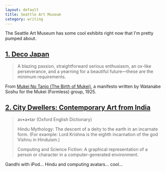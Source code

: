 ```yaml
---
layout: default
title: Seattle Art Museum
category: writing
---
```


The Seattle Art Museum has some cool exhibits right now that I'm pretty pumped about.

## [1. Deco Japan](http://www.seattleartmuseum.org/exhibitions/deco)

>A blazing passion, straightforward serious enthusiasm, an ox-like perseverance, and a yearning for a beautiful future—these are the minimum requirements.

From [Mukei No Tanjo (The Birth of Mukei)](http://www.seattleartmuseum.org/exhibitions/deco#WebPartWPQ23), a manifesto written by Watanabe Soshu for the Mukei (Formless) group, 1925.

## [2. City Dwellers: Contemporary Art from India](http://www.seattleartmuseum.org/exhibitions/citydwellers)

>av•a•tar (Oxford English Dictionary)
>
>Hindu Mythology: The descent of a deity to the earth in an incarnate form. (For example: Lord Krishna is the eighth incarnation of the god Vishnu in Hinduism.)
>
>Computing and Science Fiction: A graphical representation of a person or character in a computer-generated environment.​​​

Gandhi with iPod... Hindu and computing avatars... cool...
